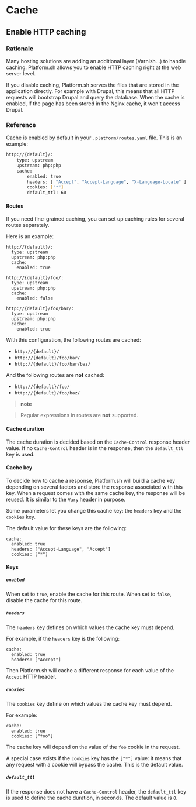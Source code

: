 Cache
=====

Enable HTTP caching
-------------------

### Rationale

Many hosting solutions are adding an additional layer (Varnish...) to
handle caching. Platform.sh allows you to enable HTTP caching right at
the web server level.

If you disable caching, Platform.sh serves the files that are stored in
the application directly. For example with Drupal, this means that all
HTTP requests will bootstrap Drupal and query the database. When the
cache is enabled, if the page has been stored in the Nginx cache, it
won't access Drupal.

### Reference

Cache is enabled by default in your `.platform/routes.yaml` file. This
is an example:

```bash
http://{default}/:
    type: upstream
    upstream: php:php
    cache:
        enabled: true
        headers: [ "Accept", "Accept-Language", "X-Language-Locale" ]
        cookies: ["*"]
        default_ttl: 60
```

#### Routes

If you need fine-grained caching, you can set up caching rules for
several routes separately.

Here is an example:

``` {.sourceCode .yaml}
http://{default}/:
  type: upstream
  upstream: php:php
  cache:
    enabled: true

http://{default}/foo/:
  type: upstream
  upstream: php:php
  cache:
    enabled: false

http://{default}/foo/bar/:
  type: upstream
  upstream: php:php
  cache:
    enabled: true
```

With this configuration, the following routes are cached:

-   `http://{default}/`
-   `http://{default}/foo/bar/`
-   `http://{default}/foo/bar/baz/`

And the following routes are **not** cached:

-   `http://{default}/foo/`
-   `http://{default}/foo/baz/`

> **note**

> Regular expressions in routes are **not** supported.

#### Cache duration

The cache duration is decided based on the `Cache-Control` response
header value. If no `Cache-Control` header is in the response, then the
`default_ttl` key is used.

#### Cache key

To decide how to cache a response, Platform.sh will build a cache key
depending on several factors and store the response associated with this
key. When a request comes with the same cache key, the response will be
reused. It is similar to the `Vary` header in purpose.

Some parameters let you change this cache key: the `headers` key and the
`cookies` key.

The default value for these keys are the following:

``` {.sourceCode .yaml}
cache:
  enabled: true
  headers: ["Accept-Language", "Accept"]
  cookies: ["*"]
```

#### Keys

##### `enabled`

When set to `true`, enable the cache for this route. When set to
`false`, disable the cache for this route.

##### `headers`

The `headers` key defines on which values the cache key must depend.

For example, if the `headers` key is the following:

``` {.sourceCode .yaml}
cache:
  enabled: true
  headers: ["Accept"]
```

Then Platform.sh will cache a different response for each value of the
`Accept` HTTP header.

##### `cookies`

The `cookies` key define on which values the cache key must depend.

For example:

``` {.sourceCode .yaml}
cache:
  enabled: true
  cookies: ["foo"]
```

The cache key will depend on the value of the `foo` cookie in the
request.

A special case exists if the `cookies` key has the `["*"]` value: it
means that any request with a cookie will bypass the cache. This is the
default value.

##### `default_ttl`

If the response does not have a `Cache-Control` header, the
`default_ttl` key is used to define the cache duration, in seconds. The
default value is `0`.

